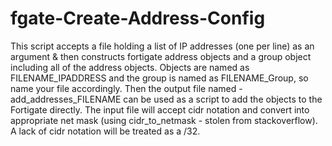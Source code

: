 # fgate-Create-Address-Config
This script accepts a file holding a list of IP addresses (one per line) as an argument & then constructs fortigate address
objects and a group object including all of the address objects.  Objects are named as FILENAME_IPADDRESS and the group is named as FILENAME_Group, so name your file accordingly.  Then the output file named - add_addresses_FILENAME can be used as a script to add the objects to the Fortigate directly.  The input file will accept cidr notation and convert into appropriate net mask (using cidr_to_netmask - stolen from stackoverflow). A lack of cidr notation will be treated as a /32.
